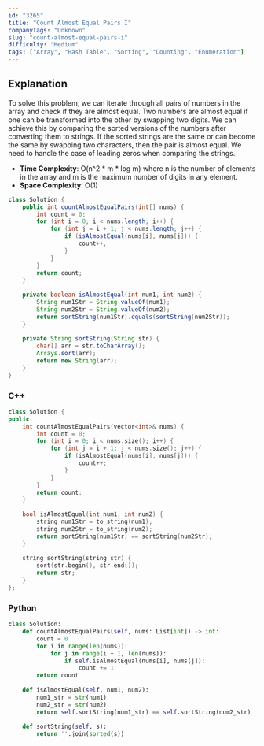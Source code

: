 ```yaml
---
id: "3265"
title: "Count Almost Equal Pairs I"
companyTags: "Unknown"
slug: "count-almost-equal-pairs-i"
difficulty: "Medium"
tags: ["Array", "Hash Table", "Sorting", "Counting", "Enumeration"]
---
```


## Explanation
To solve this problem, we can iterate through all pairs of numbers in the array and check if they are almost equal. Two numbers are almost equal if one can be transformed into the other by swapping two digits. We can achieve this by comparing the sorted versions of the numbers after converting them to strings. If the sorted strings are the same or can become the same by swapping two characters, then the pair is almost equal. We need to handle the case of leading zeros when comparing the strings.

- **Time Complexity**: O(n^2 * m * log m) where n is the number of elements in the array and m is the maximum number of digits in any element.
- **Space Complexity**: O(1)
```java
class Solution {
    public int countAlmostEqualPairs(int[] nums) {
        int count = 0;
        for (int i = 0; i < nums.length; i++) {
            for (int j = i + 1; j < nums.length; j++) {
                if (isAlmostEqual(nums[i], nums[j])) {
                    count++;
                }
            }
        }
        return count;
    }
    
    private boolean isAlmostEqual(int num1, int num2) {
        String num1Str = String.valueOf(num1);
        String num2Str = String.valueOf(num2);
        return sortString(num1Str).equals(sortString(num2Str));
    }
    
    private String sortString(String str) {
        char[] arr = str.toCharArray();
        Arrays.sort(arr);
        return new String(arr);
    }
}
```

### C++
```cpp
class Solution {
public:
    int countAlmostEqualPairs(vector<int>& nums) {
        int count = 0;
        for (int i = 0; i < nums.size(); i++) {
            for (int j = i + 1; j < nums.size(); j++) {
                if (isAlmostEqual(nums[i], nums[j])) {
                    count++;
                }
            }
        }
        return count;
    }
    
    bool isAlmostEqual(int num1, int num2) {
        string num1Str = to_string(num1);
        string num2Str = to_string(num2);
        return sortString(num1Str) == sortString(num2Str);
    }
    
    string sortString(string str) {
        sort(str.begin(), str.end());
        return str;
    }
};
```

### Python
```python
class Solution:
    def countAlmostEqualPairs(self, nums: List[int]) -> int:
        count = 0
        for i in range(len(nums)):
            for j in range(i + 1, len(nums)):
                if self.isAlmostEqual(nums[i], nums[j]):
                    count += 1
        return count
    
    def isAlmostEqual(self, num1, num2):
        num1_str = str(num1)
        num2_str = str(num2)
        return self.sortString(num1_str) == self.sortString(num2_str)
    
    def sortString(self, s):
        return ''.join(sorted(s))
```